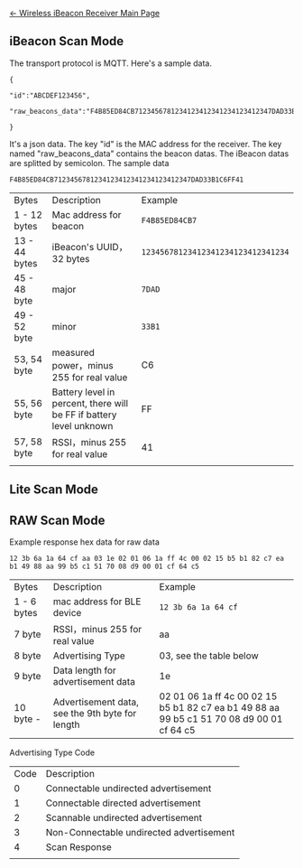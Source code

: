 [← Wireless iBeacon Receiver Main
Page](Wireless_iBeacon_Receiver.md)

## iBeacon Scan Mode

The transport protocol is MQTT. Here's a sample data.

```
{

"id":"ABCDEF123456",

"raw_beacons_data":"F4B85ED84CB7123456781234123412341234123412347DAD33B1C6FF41;0117C538C0CF23A01AF0232A45189C0E323FB773F5EF00100020B3FFB2;"

}
```

It's a json data. The key "id" is the MAC address for the receiver. The
key named "raw_beacons_data" contains the beacon datas. The iBeacon
datas are splitted by semicolon. The sample data

`F4B85ED84CB7123456781234123412341234123412347DAD33B1C6FF41`

|               |                                                                     |                                    |
| ------------- | ------------------------------------------------------------------- | ---------------------------------- |
| Bytes         | Description                                                         | Example                            |
| 1 - 12 bytes  | Mac address for beacon                                              | `F4B85ED84CB7`                     |
| 13 - 44 bytes | iBeacon's UUID，32 bytes                                             | `12345678123412341234123412341234` |
| 45 - 48 byte  | major                                                               | `7DAD`                             |
| 49 - 52 byte  | minor                                                               | `33B1`                             |
| 53, 54 byte   | measured power，minus 255 for real value                             | C6                                 |
| 55, 56 byte   | Battery level in percent, there will be FF if battery level unknown | FF                                 |
| 57, 58 byte   | RSSI，minus 255 for real value                                       | 41                                 |
|  |

## Lite Scan Mode

## RAW Scan Mode

Example response hex data for raw data

`12 3b 6a 1a 64 cf aa 03 1e 02 01 06 1a ff 4c 00 02 15 b5 b1 82 c7 ea
b1 49 88 aa 99 b5 c1 51 70 08 d9 00 01 cf 64
c5`

|             |                                                 |                                                                                           |
| ----------- | ----------------------------------------------- | ----------------------------------------------------------------------------------------- |
| Bytes       | Description                                     | Example                                                                                   |
| 1 - 6 bytes | mac address for BLE device                      | `12 3b 6a 1a 64 cf`                                                                       |
| 7 byte      | RSSI，minus 255 for real value                   | aa                                                                                        |
| 8 byte      | Advertising Type                                | 03, see the table below                                                                   |
| 9 byte      | Data length for advertisement data              | 1e                                                                                        |
| 10 byte -   | Advertisement data, see the 9th byte for length | 02 01 06 1a ff 4c 00 02 15 b5 b1 82 c7 ea b1 49 88 aa 99 b5 c1 51 70 08 d9 00 01 cf 64 c5 |

Advertising Type Code

|      |                                          |
| ---- | ---------------------------------------- |
| Code | Description                              |
| 0    | Connectable undirected advertisement     |
| 1    | Connectable directed advertisement       |
| 2    | Scannable undirected advertisement       |
| 3    | Non-Connectable undirected advertisement |
| 4    | Scan Response                            |
|  |
